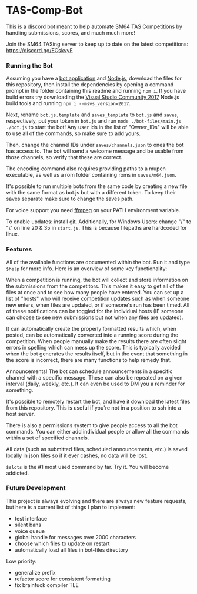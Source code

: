 # TAS-Comp-Bot
This is a discord bot meant to help automate SM64 TAS Competitions by handling submissions, scores, and much much more!

Join the SM64 TASing server to keep up to date on the latest competitions: https://discord.gg/ECskvyF


### Running the Bot
Assuming you have a [bot application](https://discord.com/developers/applications) and [Node.js](https://nodejs.org/en/download/), download the files for this repository, then install the dependencies by opening a command prompt in the folder containing this readme and running `npm i`. If you have build errors try downloading the [Visual Studio Community 2017](https://visualstudio.microsoft.com/vs/older-downloads/) Node.js build tools and running `npm i --msvs_version=2017`.

Next, rename `bot.js.template` and `saves_template` to `bot.js` and `saves`, respectively, put your token in `bot.js` and run `node ./bot-files/main.js ./bot.js` to start the bot! Any user ids in the list of "Owner_IDs" will be able to use all of the commands, so make sure to add yours.

Then, change the channel IDs under `saves/channels.json` to ones the bot has access to. The bot will send a welcome message and be usable from those channels, so verify that these are correct.

The encoding command also requires providing paths to a mupen executable, as well as a rom folder containing roms in `saves/m64.json`.

It's possible to run multiple bots from the same code by creating a new file with the same format as bot.js but with a different token. To keep their saves separate make sure to change the saves path.

For voice support you need [ffmpeg](https://ffmpeg.org/download.html) on your PATH environment variable.

To enable updates: install [git](https://git-scm.com/book/en/v2/Getting-Started-Installing-Git). Additionally, for Windows Users: change "/" to "\\" on line 20 & 35 in `start.js`. This is because filepaths are hardcoded for linux.



### Features
All of the available functions are documented within the bot. Run it and type `$help` for more info. Here is an overview of some key functionality:

When a competition is running, the bot will collect and store information on the submissions from the competitors. This makes it easy to get all of the files at once and to see how many people have entered. You can set up a list of "hosts" who will receive competition updates such as when someone new enters, when files are updated, or if someone's run has been timed. All of these notifications can be toggled for the individual hosts (IE someone can choose to see new submissions but not when any files are updated).

It can automatically create the properly formatted results which, when posted, can be automatically converted into a running score during the competition. When people manually make the results there are often slight errors in spelling which can mess up the score. This is typically avoided when the bot generates the results itself, but in the event that something in the score is incorrect, there are many functions to help remedy that.

Announcements! The bot can schedule announcements in a specific channel with a specific message. These can also be repeated on a given interval (daily, weekly, etc.). It can even be used to DM you a reminder for something.

It's possible to remotely restart the bot, and have it download the latest files from this repository. This is useful if you're not in a position to ssh into a host server.

There is also a permissions system to give people access to all the bot commands. You can either add individual people or allow all the commands within a set of specified channels.

All data (such as submitted files, scheduled announcements, etc.) is saved locally in json files so if it ever cashes, no data will be lost.

`$slots` is the #1 most used command by far. Try it. You will become addicted.



### Future Development
This project is always evolving and there are always new feature requests, but here is a current list of things I plan to implement:
- test interface
- silent bans
- voice queue
- global handle for messages over 2000 characters
- choose which files to update on restart
- automatically load all files in bot-files directory

Low priority:
- generalize prefix
- refactor score for consistent formatting
- fix brainfuck compiler TLE
